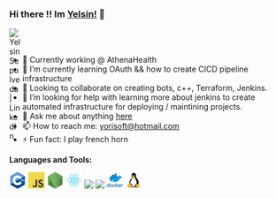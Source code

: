 ### Hi there !! Im [Yelsin!](https://github.com/Yorisoft) 👋

<a href="www.linkedin.com/in/yelsin-sepulveda-8591a888">
  <img align="left" alt="Yelsin Sepulveda | LinkedIn" width="20px" src="https://www.flaticon.com/svg/static/icons/svg/174/174857.svg" />
</a>

<br />
<br />

- 🔭 Currently working @ AthenaHealth
- 🌱 I’m currently learning OAuth && how to create CICD pipeline infrastructure 
- 👯 Looking to collaborate on creating bots, c++, Terraform, Jenkins. 
- 🤔 I’m looking for help with learning more about jenkins to create automated infrastructure for deploying / maintining projects. 
- 💬 Ask me about anything [here](https://github.com/Yorisoft/Yorisoft/issues)
- 📫 How to reach me: yorisoft@hotmail.com
- ⚡ Fun fact: I play french horn

**Languages and Tools:**  

<code><img height="30" src="https://raw.githubusercontent.com/github/explore/80688e429a7d4ef2fca1e82350fe8e3517d3494d/topics/cpp/cpp.png"></code>
<code><img height="30" src="https://raw.githubusercontent.com/github/explore/80688e429a7d4ef2fca1e82350fe8e3517d3494d/topics/javascript/javascript.png"></code>
<code><img height="30" src="https://raw.githubusercontent.com/github/explore/80688e429a7d4ef2fca1e82350fe8e3517d3494d/topics/nodejs/nodejs.png"></code> 
<code><img height="30" src="https://raw.githubusercontent.com/github/explore/80688e429a7d4ef2fca1e82350fe8e3517d3494d/topics/react/react.png"></code>
<code><img height="30" src="https://camo.githubusercontent.com/0a16218f80a1832b5244500de2367b6985e2077efc4cd1f0c71dc38a4a348740/68747470733a2f2f6a656e6b696e732e696f2f696d616765732f6c6f676f732f6a656e6b696e732f6a656e6b696e732e706e67"></code>
<code><img height="30" src="https://www.terraform.io/docs/cloud/vcs/images/tfe_logo-c7548f8d.png"></code>
<code><img height="30" src="https://raw.githubusercontent.com/github/explore/80688e429a7d4ef2fca1e82350fe8e3517d3494d/topics/docker/docker.png"></code>
<code><img height="30" src="https://raw.githubusercontent.com/github/explore/80688e429a7d4ef2fca1e82350fe8e3517d3494d/topics/linux/linux.png"></code>
